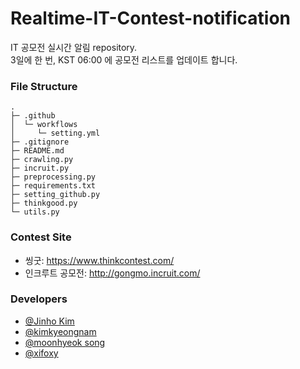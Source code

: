 # Realtime-IT-Contest-notification
IT 공모전 실시간 알림 repository.<br>
3일에 한 번, KST 06:00 에 공모전 리스트를 업데이트 합니다.

### File Structure
```shell
.
├─ .github
│  └─ workflows
│     └─ setting.yml
├─ .gitignore
├─ README.md
├─ crawling.py
├─ incruit.py
├─ preprocessing.py
├─ requirements.txt
├─ setting_github.py
├─ thinkgood.py
└─ utils.py
```

### Contest Site
* 씽굿: https://www.thinkcontest.com/
* 인크루트 공모전: http://gongmo.incruit.com/

### Developers
* [@Jinho Kim](https://github.com/kimjinho1)
* [@kimkyeongnam](https://github.com/kimkyeongnam)
* [@moonhyeok song](https://github.com/mike2ox)
* [@xifoxy]()

